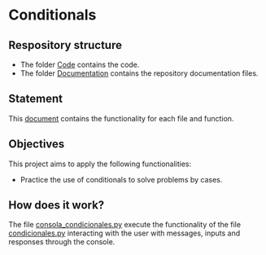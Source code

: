 # Conditionals

## Respository structure

- The folder [Code](/Code/) contains the code.
- The folder [Documentation](/Documentation/) contains the repository documentation files.

## Statement

This [document](/Documentation/statement.pdf) contains the functionality for each file and function.

## Objectives

This project aims to apply the following functionalities:

- Practice the use of conditionals to solve problems by cases.

## How does it work?

The file [consola_condicionales.py](/Code/consola_condicionales.py) execute the functionality of the file [condicionales.py](/Code/condicionales.py) interacting with the user with messages, inputs and responses through the console.
